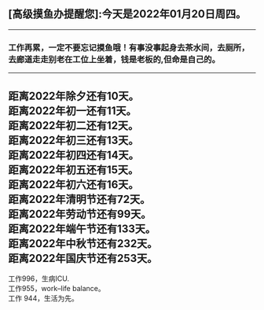 ## [高级摸鱼办提醒您]:今天是2022年01月20日周四。
---
### 工作再累，一定不要忘记摸鱼哦！有事没事起身去茶水间，去厕所，去廊道走走别老在工位上坐着，钱是老板的,但命是自己的。
---
距离2022年除夕还有10天。  
距离2022年初一还有11天。  
距离2022年初二还有12天。  
距离2022年初三还有13天。  
距离2022年初四还有14天。  
距离2022年初五还有15天。  
距离2022年初六还有16天。  
距离2022年清明节还有72天。  
距离2022年劳动节还有99天。  
距离2022年端午节还有133天。  
距离2022年中秋节还有232天。  
距离2022年国庆节还有253天。  
---
工作996，生病ICU.  
工作955，work–life balance。  
工作 944，生活为先。
